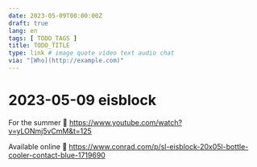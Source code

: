 ```yaml
---
date: 2023-05-09T00:00:00Z
draft: true
lang: en
tags: [ TODO_TAGS ]
title: TODO_TITLE
type: link # image quote video text audio chat
via: "[Who](http://example.com)"
---
```



# 2023-05-09 eisblock


For the summer 🍻
https://www.youtube.com/watch?v=yLONmj5vCmM&t=125

Available online 💸 
https://www.conrad.com/p/sl-eisblock-20x05l-bottle-cooler-contact-blue-1719690

